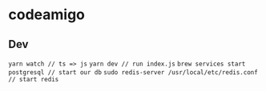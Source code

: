 # codeamigo

## Dev
`yarn watch // ts => js`
`yarn dev // run index.js`
`brew services start postgresql // start our db`
`sudo redis-server /usr/local/etc/redis.conf // start redis`
